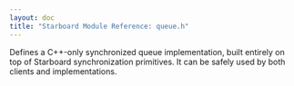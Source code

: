 ```yaml
---
layout: doc
title: "Starboard Module Reference: queue.h"
---
```


Defines a C++-only synchronized queue implementation, built entirely on top of
Starboard synchronization primitives. It can be safely used by both clients and
implementations.
